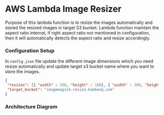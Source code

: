 # AWS Lambda Image Resizer
 
Purpose of this lambda function is  to resize the images automatically and stored the resized images in target S3 bucket. Lambda function maintain the aspect ratio internal, if right aspect ratio not mentioned in configuration, then it will automatically detects the aspect ratio and resize accordingly.
 
### Configuration Setup
 
 In `config.json` file update the different image dimensions which you need resize automatically and update target s3 bucket name where you want to store the images.
 
 ```json
 {
  "resizes": [{ "width" : 200, "height" : 100}, { "width" : 300, "height" : 150}, { "width" : 400, "height" : 200}],
  "target_bucket": "imagemagick-resize.bambeeq.com"
}
```

### Architecture Diagram


 
